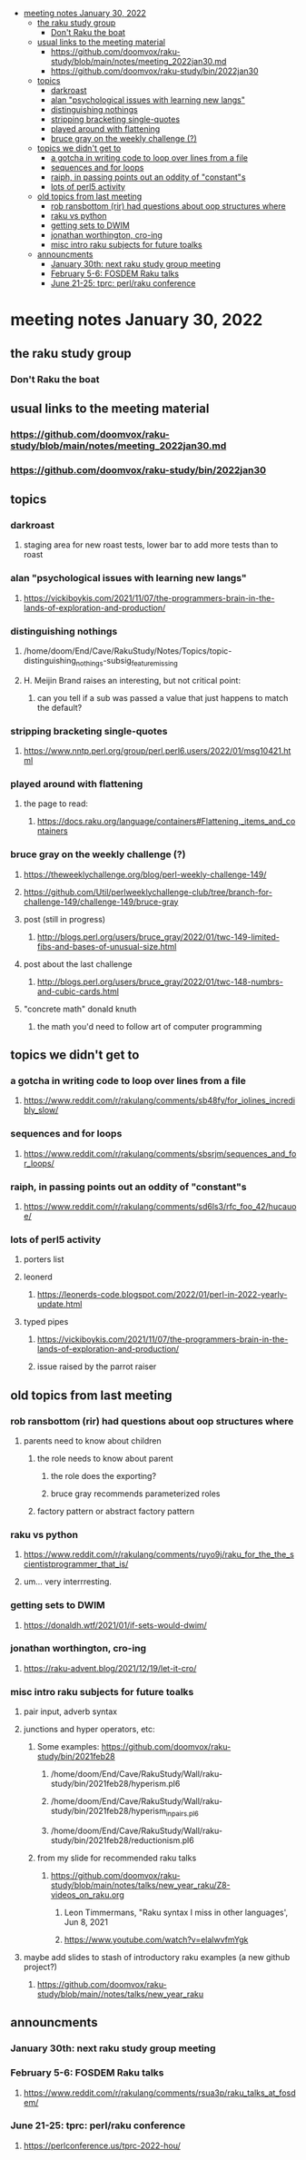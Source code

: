 - [meeting notes January 30, 2022](#org3942c90)
  - [the raku study group](#orgdf26c66)
    - [Don't Raku the boat](#org680e63f)
  - [usual links to the meeting material](#org9074e79)
    - [<https://github.com/doomvox/raku-study/blob/main/notes/meeting_2022jan30.md>](#org7f44687)
    - [<https://github.com/doomvox/raku-study/bin/2022jan30>](#org6534a40)
  - [topics](#org25946b6)
    - [darkroast](#orgb56cf23)
    - [alan "psychological issues with learning new langs"](#orge882825)
    - [distinguishing nothings](#org9cf5309)
    - [stripping bracketing single-quotes](#org84cf66e)
    - [played around with flattening](#org2261403)
    - [bruce gray on the weekly challenge (?)](#org29a3c01)
  - [topics we didn't get to](#org36de4c5)
    - [a gotcha in writing code to loop over lines from a file](#org99306be)
    - [sequences and for loops](#orgf36fd4d)
    - [raiph, in passing points out an oddity of "constant"s](#orgb1fca53)
    - [lots of perl5 activity](#org6c1d193)
  - [old topics from last meeting](#orgddb29d2)
    - [rob ransbottom (rir) had questions about oop structures where](#org7860e38)
    - [raku vs python](#org1f66241)
    - [getting sets to DWIM](#orgd041748)
    - [jonathan worthington, cro-ing](#orgea9b167)
    - [misc intro raku subjects for future toalks](#orga0eea8b)
  - [announcments](#org0207474)
    - [January 30th: next raku study group meeting](#org54bc7b0)
    - [February 5-6: FOSDEM Raku talks](#org4a27c98)
    - [June 21-25: tprc: perl/raku conference](#orgb41e949)


<a id="org3942c90"></a>

# meeting notes January 30, 2022


<a id="orgdf26c66"></a>

## the raku study group


<a id="org680e63f"></a>

### Don't Raku the boat


<a id="org9074e79"></a>

## usual links to the meeting material


<a id="org7f44687"></a>

### <https://github.com/doomvox/raku-study/blob/main/notes/meeting_2022jan30.md>


<a id="org6534a40"></a>

### <https://github.com/doomvox/raku-study/bin/2022jan30>


<a id="org25946b6"></a>

## topics


<a id="orgb56cf23"></a>

### darkroast

1.  staging area for new roast tests, lower bar to add more tests than to roast


<a id="orge882825"></a>

### alan "psychological issues with learning new langs"

1.  <https://vickiboykis.com/2021/11/07/the-programmers-brain-in-the-lands-of-exploration-and-production/>


<a id="org9cf5309"></a>

### distinguishing nothings

1.  /home/doom/End/Cave/RakuStudy/Notes/Topics/topic-distinguishing<sub>nothings</sub>-subsig<sub>feature</sub><sub>missing</sub>

2.  H. Meijin Brand raises an interesting, but not critical point:

    1.  can you tell if a sub was passed a value that just happens to match the default?


<a id="org84cf66e"></a>

### stripping bracketing single-quotes

1.  <https://www.nntp.perl.org/group/perl.perl6.users/2022/01/msg10421.html>


<a id="org2261403"></a>

### played around with flattening

1.  the page to read:

    1.  <https://docs.raku.org/language/containers#Flattening,_items_and_containers>


<a id="org29a3c01"></a>

### bruce gray on the weekly challenge (?)

1.  <https://theweeklychallenge.org/blog/perl-weekly-challenge-149/>

2.  <https://github.com/Util/perlweeklychallenge-club/tree/branch-for-challenge-149/challenge-149/bruce-gray>

3.  post (still in progress)

    1.  <http://blogs.perl.org/users/bruce_gray/2022/01/twc-149-limited-fibs-and-bases-of-unusual-size.html>

4.  post about the last challenge

    1.  <http://blogs.perl.org/users/bruce_gray/2022/01/twc-148-numbrs-and-cubic-cards.html>

5.  "concrete math" donald knuth

    1.  the math you'd need to follow art of computer programming


<a id="org36de4c5"></a>

## topics we didn't get to


<a id="org99306be"></a>

### a gotcha in writing code to loop over lines from a file

1.  <https://www.reddit.com/r/rakulang/comments/sb48fy/for_iolines_incredibly_slow/>


<a id="orgf36fd4d"></a>

### sequences and for loops

1.  <https://www.reddit.com/r/rakulang/comments/sbsrjm/sequences_and_for_loops/>


<a id="orgb1fca53"></a>

### raiph, in passing points out an oddity of "constant"s

1.  <https://www.reddit.com/r/rakulang/comments/sd6ls3/rfc_foo_42/hucauoe/>


<a id="org6c1d193"></a>

### lots of perl5 activity

1.  porters list

2.  leonerd

    1.  <https://leonerds-code.blogspot.com/2022/01/perl-in-2022-yearly-update.html>

3.  typed pipes

    1.  <https://vickiboykis.com/2021/11/07/the-programmers-brain-in-the-lands-of-exploration-and-production/>
    
    2.  issue raised by the parrot raiser


<a id="orgddb29d2"></a>

## old topics from last meeting


<a id="org7860e38"></a>

### rob ransbottom (rir) had questions about oop structures where

1.  parents need to know about children

    1.  the role needs to know about parent
    
        1.  the role does the exporting?
        
        2.  bruce gray recommends parameterized roles
    
    2.  factory pattern or abstract factory pattern


<a id="org1f66241"></a>

### raku vs python

1.  <https://www.reddit.com/r/rakulang/comments/ruyo9j/raku_for_the_the_scientistprogrammer_that_is/>

2.  um&#x2026; very interrresting.


<a id="orgd041748"></a>

### getting sets to DWIM

1.  <https://donaldh.wtf/2021/01/if-sets-would-dwim/>


<a id="orgea9b167"></a>

### jonathan worthington, cro-ing

1.  <https://raku-advent.blog/2021/12/19/let-it-cro/>


<a id="orga0eea8b"></a>

### misc intro raku subjects for future toalks

1.  pair input, adverb syntax

2.  junctions and hyper operators, etc:

    1.  Some examples: <https://github.com/doomvox/raku-study/bin/2021feb28>
    
        1.  /home/doom/End/Cave/RakuStudy/Wall/raku-study/bin/2021feb28/hyperism.pl6
        
        2.  /home/doom/End/Cave/RakuStudy/Wall/raku-study/bin/2021feb28/hyperism<sub>in</sub><sub>pairs.pl6</sub>
        
        3.  /home/doom/End/Cave/RakuStudy/Wall/raku-study/bin/2021feb28/reductionism.pl6
    
    2.  from my slide for recommended raku talks
    
        1.  <https://github.com/doomvox/raku-study/blob/main/notes/talks/new_year_raku/Z8-videos_on_raku.org>
        
            1.  Leon Timmermans, "Raku syntax I miss in other languages', Jun 8, 2021
            
            2.  <https://www.youtube.com/watch?v=elalwvfmYgk>

3.  maybe add slides to stash of introductory raku examples (a new github project?)

    1.  <https://github.com/doomvox/raku-study/blob/main//notes/talks/new_year_raku>


<a id="org0207474"></a>

## announcments


<a id="org54bc7b0"></a>

### January 30th: next raku study group meeting


<a id="org4a27c98"></a>

### February 5-6: FOSDEM Raku talks

1.  <https://www.reddit.com/r/rakulang/comments/rsua3p/raku_talks_at_fosdem/>


<a id="orgb41e949"></a>

### June 21-25: tprc: perl/raku conference

1.  <https://perlconference.us/tprc-2022-hou/>

